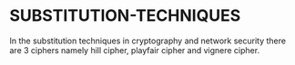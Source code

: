 # SUBSTITUTION-TECHNIQUES
In the substitution techniques in cryptography and network security there are 3 ciphers namely hill cipher, playfair cipher and vignere cipher.

